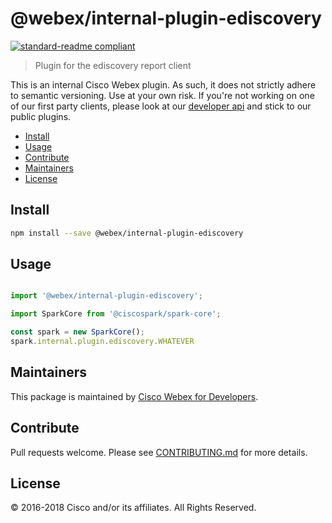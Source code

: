 # @webex/internal-plugin-ediscovery

[![standard-readme compliant](https://img.shields.io/badge/readme%20style-standard-brightgreen.svg?style=flat-square)](https://github.com/RichardLitt/standard-readme)

> Plugin for the ediscovery report client

This is an internal Cisco Webex plugin. As such, it does not strictly adhere to semantic versioning. Use at your own risk. If you're not working on one of our first party clients, please look at our [developer api](https://developer.webex.com/getting-started.html) and stick to our public plugins.

- [Install](#install)
- [Usage](#usage)
- [Contribute](#contribute)
- [Maintainers](#maintainers)
- [License](#license)

## Install

```bash
npm install --save @webex/internal-plugin-ediscovery
```

## Usage

```js

import '@webex/internal-plugin-ediscovery';

import SparkCore from '@ciscospark/spark-core';

const spark = new SparkCore();
spark.internal.plugin.ediscovery.WHATEVER

```

## Maintainers

This package is maintained by [Cisco Webex for Developers](https://developer.webex.com/).

## Contribute

Pull requests welcome. Please see [CONTRIBUTING.md](https://github.com/webex/spark-js-sdk/blob/master/CONTRIBUTING.md) for more details.

## License

© 2016-2018 Cisco and/or its affiliates. All Rights Reserved.

